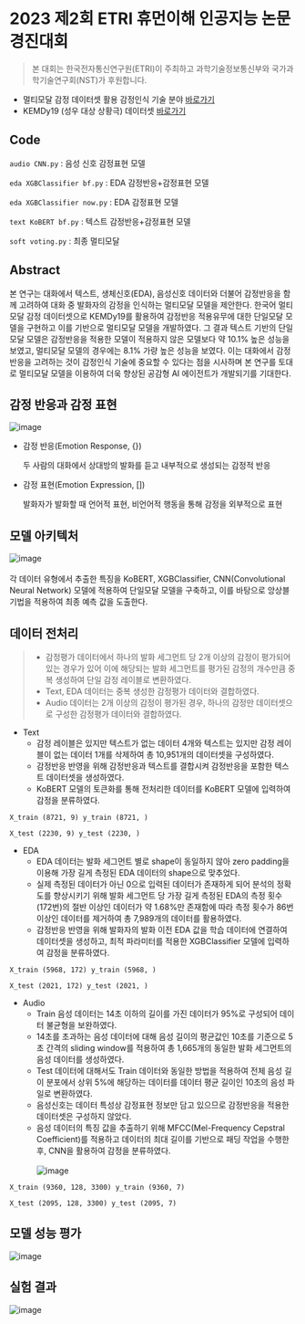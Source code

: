 # 2023 제2회 ETRI 휴먼이해 인공지능 논문경진대회
>본 대회는 한국전자통신연구원(ETRI)이 주최하고 과학기술정보통신부와 국가과학기술연구회(NST)가 후원합니다.


- 멀티모달 감정 데이터셋 활용 감정인식 기술 분야 [바로가기](https://aifactory.space/competition/detail/2234)
- KEMDy19 (성우 대상 상황극) 데이터셋 [바로가기](https://nanum.etri.re.kr/share/kjnoh/KEMDy19?lang=ko_KR)

## Code
`audio CNN.py` : 음성 신호 감정표현 모델

`eda XGBClassifier bf.py` : EDA 감정반응+감정표현 모델

`eda XGBClassifier now.py` : EDA 감정표현 모델

`text KoBERT bf.py` : 텍스트 감정반응+감정표현 모델

`soft voting.py` : 최종 멀티모달


## Abstract
본 연구는 대화에서 텍스트, 생체신호(EDA), 음성신호 데이터와 더불어 감정반응을 함께 고려하여 대화 중 발화자의 감정을 인식하는 멀티모달 모델을 제안한다. 한국어 멀티모달 감정 데이터셋으로 KEMDy19를 활용하여 감정반응 적용유무에 대한 단일모달 모델을 구현하고 이를 기반으로 멀티모달 모델을 개발하였다. 그 결과 텍스트 기반의 단일모달 모델은 감정반응을 적용한 모델이 적용하지 않은 모델보다 약 10.1% 높은 성능을 보였고, 멀티모달 모델의 경우에는 8.1% 가량 높은 성능을 보였다. 이는 대화에서 감정반응을 고려하는 것이 감정인식 기술에 중요할 수 있다는 점을 시사하며 본 연구를 토대로 멀티모달 모델을 이용하여 더욱 향상된 공감형 AI 에이전트가 개발되기를 기대한다.

## 감정 반응과 감정 표현
![image](https://user-images.githubusercontent.com/130694680/233250368-01cb734c-875b-4dbe-b26c-475b2d70f204.png)

- 감정 반응(Emotion Response, {})

  두 사람의 대화에서 상대방의 발화를 듣고 내부적으로 생성되는 감정적 반응

- 감정 표현(Emotion Expression, [])

  발화자가 발화할 때 언어적 표현, 비언어적 행동을 통해 감정을 외부적으로 표현

## 모델 아키텍처
![image](https://user-images.githubusercontent.com/130694680/233250375-4c770470-3332-46c2-a68c-1487f5a9fe0e.png)<br/>
<br/>
각 데이터 유형에서 추출한 특징을 KoBERT, XGBClassifier, CNN(Convolutional Neural Network) 모델에 적용하여 단일모달 모델을 구축하고, 이를 바탕으로 앙상블 기법을 적용하여 최종 예측 값을 도출한다.

## 데이터 전처리
> * 감정평가 데이터에서 하나의 발화 세그먼트 당 2개 이상의 감정이 평가되어 있는 경우가 있어 이에 해당되는 발화 세그먼트를 평가된 감정의 개수만큼 중복 생성하여 단일 감정 레이블로 변환하였다.
> * Text, EDA 데이터는 중복 생성한 감정평가 데이터와 결합하였다.
> * Audio 데이터는 2개 이상의 감정이 평가된 경우, 하나의 감정만 데이터셋으로 구성한 감정평가 데이터와 결합하였다.

* Text
  * 감정 레이블은 있지만 텍스트가 없는 데이터 4개와 텍스트는 있지만 감정 레이블이 없는 데이터 1개를 삭제하여 총 10,951개의 데이터셋을 구성하였다.
  * 감정반응 반영을 위해 감정반응과 텍스트를 결합시켜 감정반응을 포함한 텍스트 데이터셋을 생성하였다. 
  * KoBERT 모델의 토큰화를 통해 전처리한 데이터를 KoBERT 모델에 입력하여 감정을 분류하였다.
```
X_train (8721, 9) y_train (8721, )

X_test (2230, 9) y_test (2230, )
```

* EDA
  * EDA 데이터는 발화 세그먼트 별로 shape이 동일하지 않아 zero padding을 이용해 가장 길게 측정된 EDA 데이터의 shape으로 맞추었다.
  * 실제 측정된 데이터가 아닌 0으로 입력된 데이터가 존재하게 되어 분석의 정확도를 향상시키기 위해 발화 세그먼트 당 가장 길게 측정된 EDA의 측정 횟수(172번)의 절반 이상인 데이터가 약 1.68%만 존재함에 따라 측정 횟수가 86번 이상인 데이터를 제거하여 총 7,989개의 데이터를 활용하였다.
  * 감정반응 반영을 위해 발화자의 발화 이전 EDA 값을 학습 데이터에 연결하여 데이터셋을 생성하고, 최적 파라미터를 적용한 XGBClassifier 모델에 입력하여 감정을 분류하였다.
```
X_train (5968, 172) y_train (5968, )

X_test (2021, 172) y_test (2021, )
```
* Audio
  * Train 음성 데이터는 14초 이하의 길이를 가진 데이터가 95%로 구성되어 데이터 불균형을 보완하였다.
  * 14초를 초과하는 음성 데이터에 대해 음성 길이의 평균값인 10초를 기준으로 5초 간격의 sliding window를 적용하여 총 1,665개의 동일한 발화 세그먼트의 음성 데이터를 생성하였다.
  * Test 데이터에 대해서도 Train 데이터와 동일한 방법을 적용하여 전체 음성 길이 분포에서 상위 5%에 해당하는 데이터를 데이터 평균 길이인 10초의 음성 파일로 변환하였다.
  * 음성신호는 데이터 특성상 감정표현 정보만 담고 있으므로 감정반응을 적용한 데이터셋은 구성하지 않았다.
  * 음성 데이터의 특징 값을 추출하기 위해 MFCC(Mel-Frequency Cepstral Coefficient)를 적용하고 데이터의 최대 길이를 기반으로 패딩 작업을 수행한 후, CNN을 활용하여 감정을 분류하였다.<br/><br/>
![image](https://user-images.githubusercontent.com/130694680/233260952-b7b57e79-b69e-429a-9145-cd71563f0e18.png)

```
X_train (9360, 128, 3300) y_train (9360, 7)

X_test (2095, 128, 3300) y_test (2095, 7)
```


## 모델 성능 평가
![image](https://user-images.githubusercontent.com/130694680/233260205-62cee3ac-95b1-4b78-8d72-99493b481e6d.png)

## 실험 결과
![image](https://user-images.githubusercontent.com/130694680/233260221-97023dc3-0a2c-4a74-84ba-7d7e8116d9ad.png)
